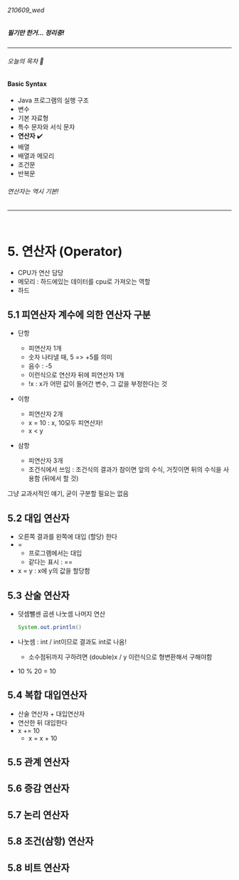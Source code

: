 ###### 210609_wed

##### 필기만 한거... 정리중!

<hr>




###### 오늘의 목차 :lemon:

#### Basic Syntax

- Java 프로그램의 실행 구조 
- 변수 
- 기본 자료형 
- 특수 문자와 서식 문자 
- **연산자** :heavy_check_mark:
- 배열
- 배열과 메모리
- 조건문
- 반복문

###### 연산자는 역시 기본!

<hr>


<br>

# 5. 연산자 (Operator)

- CPU가 연산 담당
- 메모리 : 하드에있는 데이터를 cpu로 가져오는 역할
- 하드

## 5.1 피연산자 계수에 의한 연산자 구분

- 단항
  - 피연산자 1개
  - 숫자 나타낼 때, 5 => +5를 의미
  - 음수 : -5
  - 이런식으로 연산자 뒤에 피연산자 1개
  - !x : x가 어떤 값이 들어간 변수, 그 값을 부정한다는 것

- 이항
  - 피연산자 2개
  - x = 10 : x, 10모두 피연산자!
  - x < y
- 삼항
  - 피연산자 3개
  - 조건식에서 쓰임 : 조건식의 결과가 참이면 앞의 수식, 거짓이면 뒤의 수식을 사용함 (뒤에서 할 것)

그냥 교과서적인 얘기, 굳이 구분할 필요는 없음



## 5.2 대입 연산자

- 오른쪽 결과를 왼쪽에 대입 (할당) 한다
- =
  - 프로그램에서는 대입
  - 같다는 표시 : ==
- x = y : x에 y의 값을 할당함

## 5.3 산술 연산자

- 덧셈뺄센 곱센 나눗셈 나머지 연산

  ```java
  System.out.println()
  ```

- 나눗셈 : int / int이므로 결과도 int로 나옴!

  - 소수점뒤까지 구하려면 (double)x / y 이런식으로 형변환해서 구해야함

- 10 % 20 = 10

## 5.4 복합 대입연산자

- 산술 연산자 + 대입연산자
- 연산한 뒤 대입한다
- x += 10
  - x = x + 10

## 5.5 관계 연산자



## 5.6 증감 연산자



## 5.7 논리 연산자



## 5.8 조건(삼항) 연산자



## 5.8 비트 연산자
